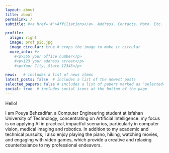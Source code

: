 ```yaml
---
layout: about
title: about
permalink: /
subtitle: #<a href='#'>Affiliations</a>. Address. Contacts. Moto. Etc.

profile:
  align: right
  image: prof_pic.jpg
  image_circular: true # crops the image to make it circular
  more_info: #>
    #<p>555 your office number</p>
    #<p>123 your address street</p>
    #<p>Your City, State 12345</p>

news:   # includes a list of news items
latest_posts: false  # includes a list of the newest posts
selected_papers: false # includes a list of papers marked as "selected={true}"
social: true  # includes social icons at the bottom of the page
---
```



Hello! 

I am Pouya Behzadifar, a Computer Engineering student at Isfahan University of Technology, concentrating on Artificial Intelligence. my focus is on applying AI in practical, impactful scenarios, particularly in computer vision, medical imaging and robotics. In addition to my academic and technical pursuits, I also enjoy playing the piano, hiking, watching movies, and engaging with video games, which provide a creative and relaxing counterbalance to my professional endeavors.


